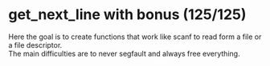 # get_next_line with bonus (125/125)

Here the goal is to create functions that work like scanf to read form a file or a file descriptor. <br />
The main difficulties are to never segfault and always free everything.
